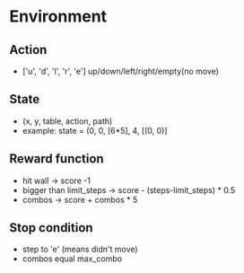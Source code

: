 # Environment

## Action
- ['u', 'd', 'l', 'r', 'e'] up/down/left/right/empty(no move)

## State
- (x, y, table, action, path)
- example: state = (0, 0, [6*5], 4, [(0, 0)]

## Reward function
- hit wall -> score -1
- bigger than limit_steps -> score - (steps-limit_steps) * 0.5
- combos -> score + combos * 5

## Stop condition
- step to 'e' (means didn't move)
- combos equal max_combo
